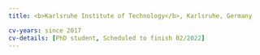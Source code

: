 ```yaml
---
title: <b>Karlsruhe Institute of Technology</b>, Karlsruhe, Germany

cv-years: since 2017
cv-details: [PhD student, Scheduled to finish 02/2022]
---
```

